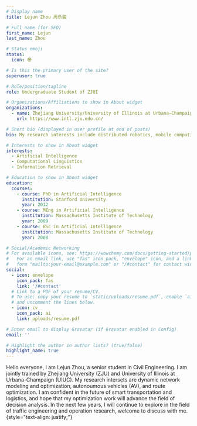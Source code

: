 ```yaml
---
# Display name
title: Lejun Zhou 周乐骏

# Full name (for SEO)
first_name: Lejun
last_name: Zhou

# Status emoji
status:
  icon: 😎

# Is this the primary user of the site?
superuser: true

# Role/position/tagline
role: Undergraduate Student of ZJUI

# Organizations/Affiliations to show in About widget
organizations:
  - name: Zhejiang University/University of Illinois at Urbana–Champaign Institute
    url: https://www.intl.zju.edu.cn/

# Short bio (displayed in user profile at end of posts)
bio: My research interests include distributed robotics, mobile computing and programmable matter.

# Interests to show in About widget
interests:
  - Artificial Intelligence
  - Computational Linguistics
  - Information Retrieval

# Education to show in About widget
education:
  courses:
    - course: PhD in Artificial Intelligence
      institution: Stanford University
      year: 2012
    - course: MEng in Artificial Intelligence
      institution: Massachusetts Institute of Technology
      year: 2009
    - course: BSc in Artificial Intelligence
      institution: Massachusetts Institute of Technology
      year: 2008

# Social/Academic Networking
# For available icons, see: https://wowchemy.com/docs/getting-started/page-builder/#icons
#   For an email link, use "fas" icon pack, "envelope" icon, and a link in the
#   form "mailto:your-email@example.com" or "/#contact" for contact widget.
social:
  - icon: envelope
    icon_pack: fas
    link: '/#contact'
  # Link to a PDF of your resume/CV.
  # To use: copy your resume to `static/uploads/resume.pdf`, enable `ai` icons in `params.yaml`,
  # and uncomment the lines below.
  - icon: cv
    icon_pack: ai
    link: uploads/resume.pdf

# Enter email to display Gravatar (if Gravatar enabled in Config)
email: ''

# Highlight the author in author lists? (true/false)
highlight_name: true
---
```


Hello everyone, I am Lejun Zhou, a senior student in Civil Engineering. I am jointly trained by Zhejiang University (ZJU) and University of Illinois at Urbana-Champaign (UIUC). My research intersets are dynamic network modeling and optimization, autonoumous vehicles (AV), and route optimization. I am confident in the future of smart transportation and logistics, and hope that my optimization work will advance the field of decision analysis. In the next few years, I will continue to explore in the field of traffic engineering and operation research, welcome to discuss with me.
{style="text-align: justify;"}
